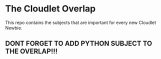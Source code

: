 # The Cloudlet Overlap

This repo contains the subjects that are important for every new Cloudlet Newbie.

## DONT FORGET TO ADD PYTHON SUBJECT TO THE OVERLAP!!!
